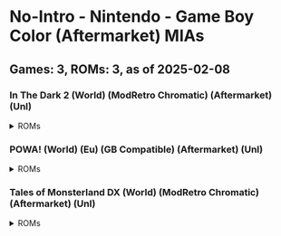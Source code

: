# No-Intro - Nintendo - Game Boy Color (Aftermarket) MIAs
## Games: 3, ROMs: 3, as of 2025-02-08
### In The Dark 2 (World) (ModRetro Chromatic) (Aftermarket) (Unl)
<details>
<summary>ROMs</summary>

- In The Dark 2 (World) (ModRetro Chromatic) (Aftermarket) (Unl).gbc, CRC: 750af257
</details>

### POWA! (World) (Eu) (GB Compatible) (Aftermarket) (Unl)
<details>
<summary>ROMs</summary>

- POWA! (World) (Eu) (GB Compatible) (Aftermarket) (Unl).gbc, CRC: b05ca61f
</details>

### Tales of Monsterland DX (World) (ModRetro Chromatic) (Aftermarket) (Unl)
<details>
<summary>ROMs</summary>

- Tales of Monsterland DX (World) (ModRetro Chromatic) (Aftermarket) (Unl).gbc, CRC: 3b8722bc
</details>

